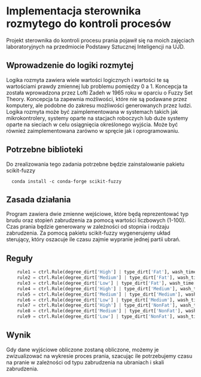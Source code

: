 # Implementacja sterownika rozmytego do kontroli procesów

Projekt sterownika do kontroli procesu prania pojawił się na moich zajęciach laboratoryjnych na przedmiocie Podstawy Sztucznej Inteligencji na UJD.

## Wprowadzenie do logiki rozmytej

Logika rozmyta zawiera wiele wartości logicznych i wartości te są wartościami prawdy zmiennej lub problemu pomiędzy 0 a 1. Koncepcja ta została wprowadzona przez Lofti Zadeh w 1965 roku w oparciu o Fuzzy Set Theory. Koncepcja ta zapewnia możliwości, które nie są podawane przez komputery, ale podobne do zakresu możliwości generowanych przez ludzi. Logika rozmyta może być zaimplementowana w systemach takich jak mikrokontrolery, systemy oparte na stacjach roboczych lub duże systemy oparte
na sieciach w celu osiągnięcia określonego wyjścia. Może być również zaimplementowana zarówno w spręcie jak i oprogramowaniu.

## Potrzebne biblioteki

Do zrealizowania tego zadania potrzebne będzie zainstalowanie pakietu scikit-fuzzy

```conda
  conda install -c conda-forge scikit-fuzzy
```

## Zasada działania

Program zawiera dwie zmienne wejściowe, które będą reprezentować typ brudu oraz stopień zabrudzenia za pomocą wartości liczbowych (1-100). Czas prania będzie generowany w zależności od stopnia i rodzaju zabrudzenia. Za pomocą pakietu scikit-fuzzy wygenerujemy układ sterujący, który oszacuje ile czasu zajmie wypranie jednej partii ubrań. 

## Reguły

```python
    rule1 = ctrl.Rule(degree_dirt['High'] | type_dirt['Fat'], wash_time['VeryLong'])
    rule2 = ctrl.Rule(degree_dirt['Medium'] | type_dirt['Fat'], wash_time['long'])
    rule3 = ctrl.Rule(degree_dirt['Low'] | type_dirt['Fat'], wash_time['long'])
    rule4 = ctrl.Rule(degree_dirt['High'] | type_dirt['Medium'], wash_time['long'])
    rule5 = ctrl.Rule(degree_dirt['Medium'] | type_dirt['Medium'], wash_time['medium'])
    rule6 = ctrl.Rule(degree_dirt['Low'] | type_dirt['Medium'], wash_time['medium'])
    rule7 = ctrl.Rule(degree_dirt['High'] | type_dirt['NonFat'], wash_time['medium'])
    rule8 = ctrl.Rule(degree_dirt['Medium'] | type_dirt['NonFat'], wash_time['short'])
    rule9 = ctrl.Rule(degree_dirt['Low'] | type_dirt['NonFat'], wash_time['very_short'])
```

## Wynik 
Gdy dane wyjściowe obliczone zostaną obliczone, możemy je zwizualizować na wykresie proces prania, szacując ile potrzebujemy czasu na pranie w zależności od typu zabrudzenia na ubraniach i skali zabrudzenia. 
